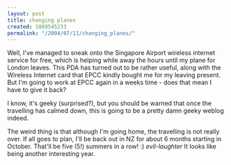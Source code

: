 ```yaml
---
layout: post
title: changing planes
created: 1089545233
permalink: "/2004/07/11/changing_planes/"
---
```

Well, I've managed to sneak onto the Singapore Airport wireless internet service for free, which is helping while away the hours until my plane for London leaves.  This PDA has turned out to be rather useful, along with the Wireless Internet card that EPCC kindly bought me for my leaving present.  But I'm going to work at EPCC again in a weeks time - does that mean I have to give it back?
<!--break-->
I know, it's geeky (surprised?), but you should be warned that once the travelling has calmed down, this is going to be a pretty damn geeky weblog indeed.  

The weird thing is that although I'm going home, the travelling is not really over.  If all goes to plan, I'll be back out in NZ for about 6 months starting in October.  That'll be five (5!) summers in a row! :) *evil-laughter*  It looks like being another interesting year.
